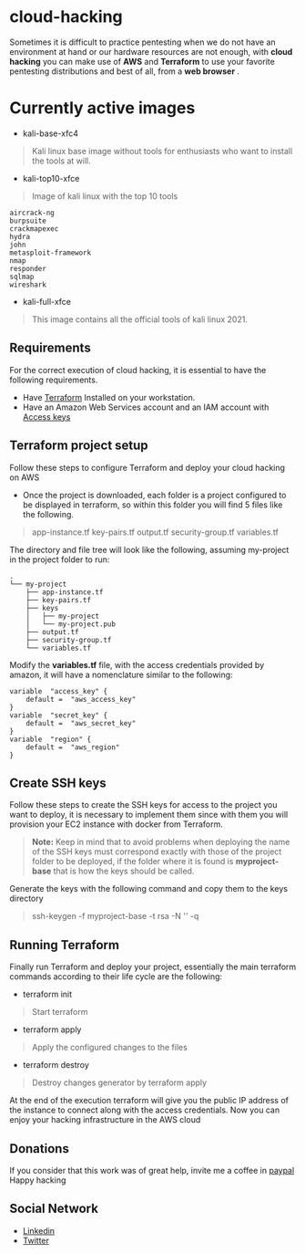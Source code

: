 # cloud-hacking
Sometimes it is difficult to practice pentesting when we do not have an environment at hand or our hardware resources are not enough, with **cloud hacking** you can make use of **AWS** and **Terraform** to use your favorite pentesting distributions and best of all, from a **web browser** .

# Currently active images
- kali-base-xfc4
> Kali linux base image without tools for enthusiasts who want to install the tools at will.
- kali-top10-xfce
> Image of kali linux with the top 10 tools
```
aircrack-ng
burpsuite
crackmapexec
hydra
john
metasploit-framework
nmap
responder
sqlmap
wireshark
```
- kali-full-xfce
> This image contains all the official tools of kali linux 2021.

## Requirements
For the correct execution of cloud hacking, it is essential to have the following requirements.

- Have [Terraform](https://learn.hashicorp.com/tutorials/terraform/install-cli) Installed on your workstation.
- Have an Amazon Web Services account and an IAM account with [Access keys ](https://aws.amazon.com/es/premiumsupport/knowledge-center/create-access-key/)

## Terraform project setup
Follow these steps to configure Terraform and deploy your cloud hacking on AWS
- Once the project is downloaded, each folder is a project configured to be displayed in terraform, so within this folder you will find 5 files like the following.
> app-instance.tf
> key-pairs.tf
> output.tf
> security-group.tf
> variables.tf

The directory and file tree will look like the following, assuming my-project in the project folder to run:
```
.
└── my-project
    ├── app-instance.tf
    ├── key-pairs.tf
    ├── keys
    │   ├── my-project
    │   └── my-project.pub
    ├── output.tf
    ├── security-group.tf
    └── variables.tf
```

Modify the **variables.tf** file, with the access credentials provided by amazon, it will have a nomenclature similar to the following:
```
variable  "access_key" {
	default =  "aws_access_key" 
}
variable  "secret_key" {
	default =  "aws_secret_key" 
}
variable  "region" {
	default =  "aws_region" 
}
```
## Create SSH keys
Follow these steps to create the SSH keys for access to the project you want to deploy, it is necessary to implement them since with them you will provision your EC2 instance with docker from Terraform.

> **Note:** Keep in mind that to avoid problems when deploying the name of the SSH keys must correspond exactly with those of the project folder to be deployed, if the folder where it is found is **myproject-base** that is how the keys should be called.

Generate the keys with the following command and copy them to the keys directory
> ssh-keygen -f myproject-base -t rsa -N '' -q

## Running Terraform
Finally run Terraform and deploy your project, essentially the main terraform commands according to their life cycle are the following:
- terraform init
> Start terraform
- terraform apply
> Apply the configured changes to the files
- terraform destroy
> Destroy changes generator by terraform apply

At the end of the execution terraform will give you the public IP address of the instance to connect along with the access credentials.
Now you can enjoy your hacking infrastructure in the AWS cloud

## Donations
If you consider that this work was of great help, invite me a coffee in [paypal](https://www.paypal.com/paypalme/exploitwriter)
Happy hacking

## Social Network
- [Linkedin](https://www.linkedin.com/in/samir-s%C3%A1nchez-garnica-048944185?originalSubdomain=co)
- [Twitter](https://twitter.com/sasaga92)
